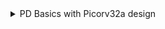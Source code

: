 <details>
  <summary> PD Basics with Picorv32a design </summary>
To invoke openlane and perform the flow we have to get into this directory 
  
    cd Desktop/work/tools/openlane_working_dir/openlane
    docker
    ./flow.tcl -interactive
    package require openlane 0.9

![image](https://github.com/user-attachments/assets/09bf153c-cd1d-4ba4-bcd1-51b08a51e750)
<details>
<summary> Synthesis </summary>

    run_synthesis
![image](https://github.com/user-attachments/assets/f4bd5398-e6d8-4491-96ea-157813f2302e)
![image](https://github.com/user-attachments/assets/6f976ca0-ff94-4abc-b394-e663418886ea)

Calculate flop ratio
![image](https://github.com/user-attachments/assets/b6462e71-f2f3-47d8-bdf1-3df62c8ce631)

Number of flipflops(dfxtp) = 1613

flop ratio = 1613/14876 = 0.1084

% of dff's = 0.1084 * 100 = 10.84%

</details>


<details>
  <summary> Floorplan </summary>

    run_floorplan
  ![image](https://github.com/user-attachments/assets/55f963ee-ec4a-4979-93dc-fdb8deb53fe0)
  ![image](https://github.com/user-attachments/assets/ca1a62e8-1b01-4bf3-ae5a-7abede1dc441)
To view below floorplan we have to use this path and command 

    ** magic -T <path to .tech file> lef read <path to .lef file> def read <name of .def file> & **
    magic -T ../../../../../../../pdks/sky130A/libs.tech/magic/sky130A.tech lef read ../../tmp/merged.lef def read picorv32a.floorplan.def
    
  ![image](https://github.com/user-attachments/assets/fce13e63-dae3-49df-a89f-0a4e944d5888)
  Equal spacing between cells
  ![image](https://github.com/user-attachments/assets/35785e41-24f8-4c6a-b532-a248356048d1)
  
  The selected cell is buffer as we can see in tkcon terminal
  ![image](https://github.com/user-attachments/assets/b98a7c61-ee6e-469f-a3f5-a7cfa4a6c3bc)
</details>

<details>
  <summary> Placements </summary>

    run_placement
![image](https://github.com/user-attachments/assets/74443e4b-187a-491a-b982-413d4b90d3c9)
![image](https://github.com/user-attachments/assets/4d99a71c-678e-4ba6-a185-4fd9731e4b44)


    ** magic -T <path to .tech file> lef read <path to .lef file> def read <name of .def file> & **
    magic -T ../../../../../../../pdks/sky130A/libs.tech/magic/sky130A.tech lef read ../../tmp/merged.lef def read picorv32a.placement.def
![image](https://github.com/user-attachments/assets/18dd0ddb-b5cf-441e-b1c4-f84e33b026d3)
</details>







    

    
































</details>
